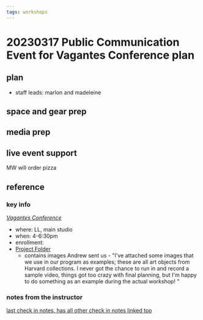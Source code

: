 ```yaml
---
tags: workshops
---
```

# 20230317 Public Communication Event for Vagantes Conference plan

## plan
* staff leads: marlon and madeleine
## space and gear prep
## media prep
## live event support
MW will order pizza
## reference
### key info
*[Vagantes Conference](https://vagantesconference.org/)*
* where: LL, main studio
* when: 4-6:30pm
* enrollment: 
* [Project Folder](https://drive.google.com/drive/folders/1VBKRxmCtooPhnyX1PrEgp7aX8VJEWHKk)
    * contains images Andrew sent us - "I've attached some images that we use in our program as examples; these are all art objects from Harvard collections. I never got the chance to run in and record a sample video, things got too crazy with final planning, but I'm happy to do something as an example during the actual workshop! "

### notes from the instructor
[last check in notes, has all other check in notes linked too](https://docs.google.com/document/d/1ubMNIsNTWkc50vqIN3-rKVfusEo10ncXrJRpjReKbZs/edit#)